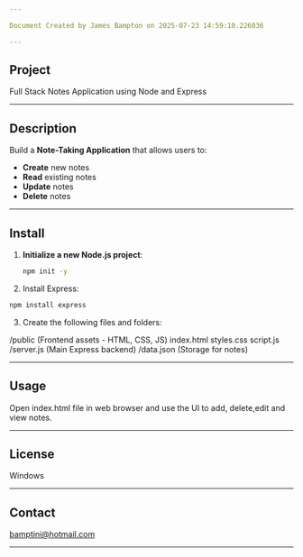 ```yaml
---

Document Created by James Bampton on 2025-07-23 14:59:10.226036 

---
```


## Project
Full Stack Notes Application using Node and Express

---

## Description
Build a **Note-Taking Application** that allows users to:

- **Create** new notes
- **Read** existing notes
- **Update** notes
- **Delete** notes

---

## Install
1. **Initialize a new Node.js project**:

   ```bash
   npm init -y
   ```

2. Install Express:

```bash
npm install express
```

3. Create the following files and folders:

/public (Frontend assets - HTML, CSS, JS)
 index.html
 styles.css
 script.js
/server.js (Main Express backend)
/data.json (Storage for notes)


---

## Usage
Open index.html file in web browser and use the UI to add, delete,edit and view notes.

---

## License
Windows

---

## Contact
bamptini@hotmail.com

---

